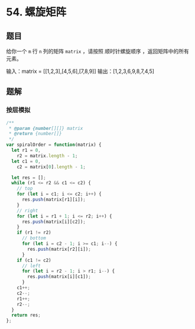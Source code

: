 # 54. 螺旋矩阵

## 题目

给你一个 `m` 行 `n` 列的矩阵 `matrix` ，请按照 顺时针螺旋顺序 ，返回矩阵中的所有元素。

输入：matrix = [[1,2,3],[4,5,6],[7,8,9]]
输出：[1,2,3,6,9,8,7,4,5]

## 题解

### 按层模拟

```js
/**
 * @param {number[][]} matrix
 * @return {number[]}
 */
var spiralOrder = function(matrix) {
  let r1 = 0,
    r2 = matrix.length - 1;
  let c1 = 0,
    c2 = matrix[0].length - 1;

  let res = [];
  while (r1 <= r2 && c1 <= c2) {
    // top
    for (let i = c1; i <= c2; i++) {
      res.push(matrix[r1][i]);
    }
    // right
    for (let i = r1 + 1; i <= r2; i++) {
      res.push(matrix[i][c2]);
    }
    if (r1 != r2)
      // bottom
      for (let i = c2 - 1; i >= c1; i--) {
        res.push(matrix[r2][i]);
      }
    if (c1 != c2)
      // left
      for (let i = r2 - 1; i > r1; i--) {
        res.push(matrix[i][c1]);
      }
    c1++;
    c2--;
    r1++;
    r2--;
  }
  return res;
};
```
